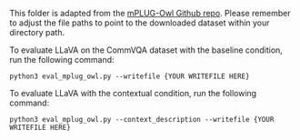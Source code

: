 This folder is adapted from the [mPLUG-Owl Github repo](https://github.com/X-PLUG/mPLUG-Owl). Please remember to adjust the file paths to point to the downloaded dataset within your directory path.

To evaluate LLaVA on the CommVQA dataset with the baseline condition, run the following command:
```
python3 eval_mplug_owl.py --writefile {YOUR WRITEFILE HERE}
```

To evaluate LLaVA with the contextual condition, run the following command:
```
python3 eval_mplug_owl.py --context_description --writefile {YOUR WRITEFILE HERE}
```
